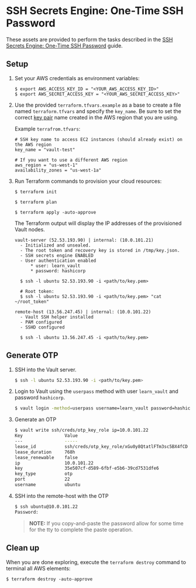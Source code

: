 # SSH Secrets Engine: One-Time SSH Password

These assets are provided to perform the tasks described in the [SSH Secrets Engine: One-Time SSH Password](https://learn.hashicorp.com/vault/security/sm-ssh-otp) guide.

## Setup

1.  Set your AWS credentials as environment variables:

    ```plaintext
    $ export AWS_ACCESS_KEY_ID = "<YOUR_AWS_ACCESS_KEY_ID>"
    $ export AWS_SECRET_ACCESS_KEY = "<YOUR_AWS_SECRET_ACCESS_KEY>"
    ```

1.  Use the provided `terraform.tfvars.example` as a base to create a file named
    `terraform.tfvars` and specify the `key_name`. Be sure to set the correct
    [key
    pair](https://docs.aws.amazon.com/AWSEC2/latest/UserGuide/ec2-key-pairs.html)
    name created in the AWS region that you are using.

    Example `terrafrom.tfvars`:

    ```shell
    # SSH key name to access EC2 instances (should already exist) on the AWS region
    key_name = "vault-test"

    # If you want to use a different AWS region
    aws_region = "us-west-1"
    availability_zones = "us-west-1a"
    ```

1.  Run Terraform commands to provision your cloud resources:

    ```plaintext
    $ terraform init

    $ terraform plan

    $ terraform apply -auto-approve
    ```

    The Terraform output will display the IP addresses of the provisioned Vault nodes.

    ```plaintext
    vault-server (52.53.193.90) | internal: (10.0.101.21)
      - Initialized and unsealed.
      - The root token and recovery key is stored in /tmp/key.json.
      - SSH secrets engine ENABLED
      - User authentication enabled
          * user: learn_vault
          * password: hashicorp

      $ ssh -l ubuntu 52.53.193.90 -i <path/to/key.pem>

      # Root token:
      $ ssh -l ubuntu 52.53.193.90 -i <path/to/key.pem> "cat ~/root_token"

    remote-host (13.56.247.45) | internal: (10.0.101.22)
      - Vault SSH helper installed
      - PAM configured
      - SSHD configured

      $ ssh -l ubuntu 13.56.247.45 -i <path/to/key.pem>
    ```

## Generate OTP

1.  SSH into the Vault server.

    ```sh
    $ ssh -l ubuntu 52.53.193.90 -i <path/to/key.pem>
    ```


1.  Login to Vault using the `userpass` method with user `learn_vault` and password `hashicorp`.

    ```sh
    $ vault login -method=userpass username=learn_vault password=hashicorp
    ```

1.  Generate an OTP

    ```sh
    $ vault write ssh/creds/otp_key_role ip=10.0.101.22
    Key                Value
    ---                -----
    lease_id           ssh/creds/otp_key_role/xGu0y8QtatlFTm3sc5BX4fCD
    lease_duration     768h
    lease_renewable    false
    ip                 10.0.101.22
    key                35e507cf-d589-6fbf-e5b6-39cd7531dfe6
    key_type           otp
    port               22
    username           ubuntu
    ```
1.  SSH into the remote-host with the OTP

    ```sh
    $ ssh ubuntu@10.0.101.22
    Password:
    ```

    > **NOTE:** If you copy-and-paste the password allow for some time for the tty to complete the paste operation.

## Clean up

When you are done exploring, execute the `terraform destroy` command to terminal all AWS elements:

```plaintext
$ terraform destroy -auto-approve
```
